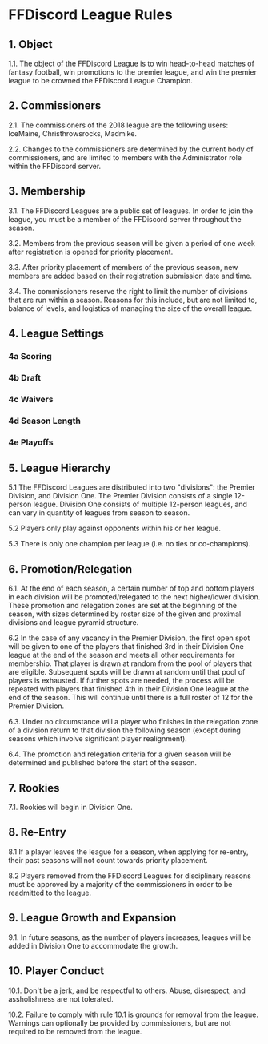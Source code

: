 # FFDiscord League Rules

## 1. Object

1.1. The object of the FFDiscord League is to win head-to-head matches of fantasy football, win promotions to the premier league, and win the premier league to be crowned the FFDiscord League Champion.

## 2. Commissioners

2.1. The commissioners of the 2018 league are the following users: IceMaine, Christhrowsrocks, Madmike.

2.2. Changes to the commissioners are determined by the current body of commissioners, and are limited to members with the Administrator role within the FFDiscord server.

## 3. Membership

3.1. The FFDiscord Leagues are a public set of leagues. In order to join the league, you must be a member of the FFDiscord server throughout the season.

3.2. Members from the previous season will be given a period of one week after registration is opened for priority placement.

3.3. After priority placement of members of the previous season, new members are added based on their registration submission date and time.

3.4. The commissioners reserve the right to limit the number of divisions that are run within a season. Reasons for this include, but are not limited to, balance of levels, and logistics of managing the size of the overall league.

## 4. League Settings

### 4a Scoring

### 4b Draft

### 4c Waivers

### 4d Season Length

### 4e Playoffs

## 5. League Hierarchy

5.1  The FFDiscord Leagues are distributed into two "divisions": the Premier Division, and Division One. The Premier Division consists of a single 12-person league. Division One consists of multiple 12-person leagues, and can vary in quantity of leagues from season to season.

5.2  Players only play against opponents within his or her league.

5.3  There is only one champion per league (i.e. no ties or co-champions).

## 6. Promotion/Relegation

6.1. At the end of each season, a certain number of top and bottom players in each division will be promoted/relegated to the next higher/lower division. These promotion and relegation zones are set at the beginning of the season, with sizes determined by roster size of the given and proximal divisions and league pyramid structure.

6.2 In the case of any vacancy in the Premier Division, the first open spot will be given to one of the players that finished 3rd in their Division One league at the end of the season and meets all other requirements for membership. That player is drawn at random from the pool of players that are eligible. Subsequent spots will be drawn at random until that pool of players is exhausted. If further spots are needed, the process will be repeated with players that finished 4th in their Division One league at the end of the season. This will continue until there is a full roster of 12 for the Premier Division.

6.3.  Under no circumstance will a player who finishes in the relegation zone of a division return to that division the following season (except during seasons which involve significant player realignment).

6.4.  The promotion and relegation criteria for a given season will be determined and published before the start of the season.

## 7. Rookies

7.1. Rookies will begin in Division One.

## 8. Re-Entry

8.1 If a player leaves the league for a season, when applying for re-entry, their past seasons will not count towards priority placement.

8.2 Players removed from the FFDiscord Leagues for disciplinary reasons must be approved by a majority of the commissioners in order to be readmitted to the league.

## 9. League Growth and Expansion

9.1. In future seasons, as the number of players increases, leagues will be added in Division One to accommodate the growth.

## 10. Player Conduct

10.1. Don't be a jerk, and be respectful to others. Abuse, disrespect, and assholishness are not tolerated.

10.2. Failure to comply with rule 10.1 is grounds for removal from the league. Warnings can optionally be provided by commissioners, but are not required to be removed from the league.
